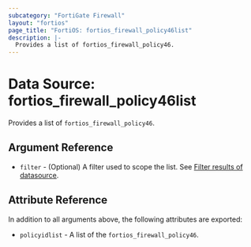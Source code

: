 ```yaml
---
subcategory: "FortiGate Firewall"
layout: "fortios"
page_title: "FortiOS: fortios_firewall_policy46list"
description: |-
  Provides a list of fortios_firewall_policy46.
---
```


# Data Source: fortios_firewall_policy46list
Provides a list of `fortios_firewall_policy46`.

## Argument Reference

* `filter` - (Optional) A filter used to scope the list. See [Filter results of datasource](https://registry.terraform.io/providers/fortinetdev/fortios/latest/docs/guides/fgt_filter).

## Attribute Reference

In addition to all arguments above, the following attributes are exported:

* `policyidlist` -  A list of the `fortios_firewall_policy46`.
